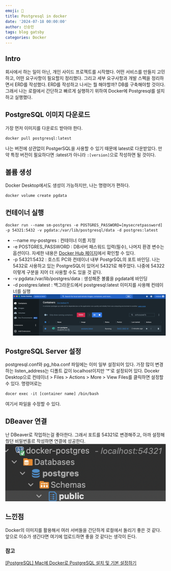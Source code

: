 ```yaml
---
emoji: 🐳
title: Postgresql in docker
date: '2024-07-18 00:00:00'
author: 신승민
tags: blog gatsby 
categories: Docker
---
```


## Intro
회사에서 하는 일이 아닌, 개인 사이드 프로젝트를 시작했다.
어떤 서비스를 만들지 고민하고,
어떤 요구사항이 필요할지 정리했다.
그리고 세부 요구사항과 개발 스펙을 정리하면서 ERD를 작성했다.
ERD를 작성하고 나서는 뭘 해야할까?
DB를 구축해야할 것이다.
그래서 나는 로컬에서 간단하고 빠르게 실행하기 위하여 Docker에 Postgresql를 설치하고 실행했다.

## PostgreSQL 이미지 다운로드
가장 먼저 이미지를 다운로드 받아야 한다.
```
docker pull postgresql:latest
```

나는 버전에 상관없이 PostgerSQL을 사용할 수 있기 때문에 latest로 다운받았다.
만약 특정 버전이 필요하다면 :latest가 아니라 `:[version]`으로 작성하면 될 것이다. 

## 볼륨 생성
Docker Desktop에서도 생성이 가능하지만, 나는 명령어가 편하다.
```
docker volume create pgdata
```

## 컨테이너 실행
```
docker run --name sm-postgres -e POSTGRES_PASSWORD=[mysecretpassword] -p 54321:5432 -v pgdata:/var/lib/postgresql/data -d postgres:latest
```
* --name my-postgres : 컨테이너 이름 지정
* -e POSTGRES_PASSWORD : DB서버 패스워드 입력(필수), 나머지 환경 변수는 옵션이다. 자세한 내용은 [Docker Hub 페이지](https://hub.docker.com/_/postgres)에서 확인할 수 있다.
* -p 54321:5432 : 호스트 PC와 컨테이너 내부 PostgrSQL의 포트 바인딩. 나는 5432로 사용하고 있는 PostgreSQL이 있어서 54321로 해주었다. 나중에 54322 이렇게 구분을 지어 더 사용할 수도 있을 것 같다.
* -v pgdata:/var/lib/postgres/data : 생성해준 볼륨을 pgdata에 바인딩
* -d postgres:latest : 백그라운드에서 postgresql:latest 이미지를 사용해 컨테이너를 실행 
![](1.png)

## PostgreSQL Server 설정
postgresql.conf와 pg_hba.conf 파일에는 이미 일부 설정되어 있다.
가장 많이 변경하는 listen_address는 디폴트 값이 localhost이지만 '*'로 설정되어 있다. 
Docekr Desktop으로 컨테이너 > Files > Actions > More > View Files를 클릭하면 설정할 수 있다.
명령어로는 
```
docer exec -it [container name] /bin/bash
```
여기서 파일을 수정할 수 있다.

## DBeaver 연결
난 DBeaver로 작업하는걸 좋아한다.
그래서 포트를 54321로 변경해주고, 아까 설정해줬던 비밀번홀르 작성하면 연결에 성공한다.
![](2.png)

## 느낀점
Docker의 이미지를 활용해서 여러 서버들을 간단하게 로컬에서 돌리기 좋은 것 같다. 앞으로 이슈가 생긴다면 여기에 업로드하면 좋을 것 같다는 생각이 든다.

### 참고
[[PostgreSQL] Mac에 Docker로 PostgreSQL 설치 및 기본 설정하기](https://conceptbug.tistory.com/entry/PostgreSQL-Mac%EC%97%90-Docker%EB%A1%9C-PostgreSQL-%EC%84%A4%EC%B9%98%ED%95%98%EA%B8%B0)
```toc

```